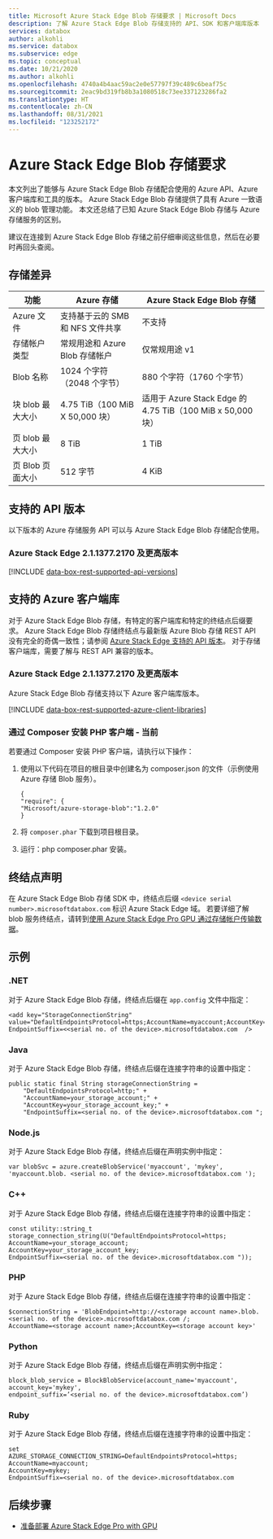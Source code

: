 ```yaml
---
title: Microsoft Azure Stack Edge Blob 存储要求 | Microsoft Docs
description: 了解 Azure Stack Edge Blob 存储支持的 API、SDK 和客户端库版本
services: databox
author: alkohli
ms.service: databox
ms.subservice: edge
ms.topic: conceptual
ms.date: 10/21/2020
ms.author: alkohli
ms.openlocfilehash: 4740a4b4aac59ac2e0e57797f39c489c6beaf75c
ms.sourcegitcommit: 2eac9bd319fb8b3a1080518c73ee337123286fa2
ms.translationtype: HT
ms.contentlocale: zh-CN
ms.lasthandoff: 08/31/2021
ms.locfileid: "123252172"
---
```

# <a name="azure-stack-edge-blob-storage-requirements"></a>Azure Stack Edge Blob 存储要求

本文列出了能够与 Azure Stack Edge Blob 存储配合使用的 Azure API、Azure 客户端库和工具的版本。 Azure Stack Edge Blob 存储提供了具有 Azure 一致语义的 blob 管理功能。 本文还总结了已知 Azure Stack Edge Blob 存储与 Azure 存储服务的区别。

建议在连接到 Azure Stack Edge Blob 存储之前仔细审阅这些信息，然后在必要时再回头查阅。

## <a name="storage-differences"></a>存储差异

|     功能                                             |     Azure 存储                                     |     Azure Stack Edge Blob 存储 |
|---------------------------------------------------------|-------------------------------------------------------|---------------------------|
|    Azure 文件                                   |    支持基于云的 SMB 和 NFS 文件共享              |    不支持      |
|    存储帐户类型                                 |    常规用途和 Azure Blob 存储帐户    |    仅常规用途 v1|
|    Blob 名称                                            |    1024 个字符（2048 个字节）                     |    880 个字符（1760 个字节）|
|    块 blob 最大大小                              |    4.75 TiB（100 MiB X 50,000 块）                   |    适用于 Azure Stack Edge 的 4.75 TiB（100 MiB x 50,000 块）|
|    页 blob 最大大小                               |    8 TiB                                               |    1 TiB                   |
|    页 Blob 页面大小                                  |    512 字节                                          |    4 KiB                   |

## <a name="supported-api-versions"></a>支持的 API 版本

以下版本的 Azure 存储服务 API 可以与 Azure Stack Edge Blob 存储配合使用。

### <a name="azure-stack-edge-2113772170-onwards"></a>Azure Stack Edge 2.1.1377.2170 及更高版本

[!INCLUDE [data-box-rest-supported-api-versions](../../includes/data-box-rest-supported-api-versions.md)]

## <a name="supported-azure-client-libraries"></a>支持的 Azure 客户端库

对于 Azure Stack Edge Blob 存储，有特定的客户端库和特定的终结点后缀要求。 Azure Stack Edge Blob 存储终结点与最新版 Azure Blob 存储 REST API 没有完全的奇偶一致性；请参阅 [Azure Stack Edge 支持的 API 版本](#supported-api-versions)。 对于存储客户端库，需要了解与 REST API 兼容的版本。

### <a name="azure-stack-edge-2113772170-onwards"></a>Azure Stack Edge 2.1.1377.2170 及更高版本

Azure Stack Edge Blob 存储支持以下 Azure 客户端库版本。

[!INCLUDE [data-box-rest-supported-azure-client-libraries](../../includes/data-box-rest-supported-azure-client-libraries.md)]

### <a name="install-the-php-client-via-composer---current"></a>通过 Composer 安装 PHP 客户端 - 当前

若要通过 Composer 安装 PHP 客户端，请执行以下操作：

1. 使用以下代码在项目的根目录中创建名为 composer.json 的文件（示例使用 Azure 存储 Blob 服务）。

    ```
    {
    "require": {
    "Microsoft/azure-storage-blob":"1.2.0"
    }
    ```

2. 将 `composer.phar` 下载到项目根目录。

3. 运行：php composer.phar 安装。


## <a name="endpoint-declaration"></a>终结点声明

在 Azure Stack Edge Blob 存储 SDK 中，终结点后缀 `<device serial number>.microsoftdatabox.com` 标识 Azure Stack Edge 域。 若要详细了解 blob 服务终结点，请转到[使用 Azure Stack Edge Pro GPU 通过存储帐户传输数据](./azure-stack-edge-gpu-deploy-add-storage-accounts.md)。


## <a name="examples"></a>示例

### <a name="net"></a>.NET

对于 Azure Stack Edge Blob 存储，终结点后缀在 `app.config` 文件中指定：

```
<add key="StorageConnectionString"
value="DefaultEndpointsProtocol=https;AccountName=myaccount;AccountKey=mykey;
EndpointSuffix=<<serial no. of the device>.microsoftdatabox.com  />
```

### <a name="java"></a>Java

对于 Azure Stack Edge Blob 存储，终结点后缀在连接字符串的设置中指定：

```
public static final String storageConnectionString =
    "DefaultEndpointsProtocol=http;" +
    "AccountName=your_storage_account;" +
    "AccountKey=your_storage_account_key;" +
    "EndpointSuffix=<serial no. of the device>.microsoftdatabox.com ";
```

### <a name="nodejs"></a>Node.js

对于 Azure Stack Edge Blob 存储，终结点后缀在声明实例中指定：

```
var blobSvc = azure.createBlobService('myaccount', 'mykey',
'myaccount.blob. <serial no. of the device>.microsoftdatabox.com ');
```

### <a name="c"></a>C++

对于 Azure Stack Edge Blob 存储，终结点后缀在连接字符串的设置中指定：

```
const utility::string_t storage_connection_string(U("DefaultEndpointsProtocol=https;
AccountName=your_storage_account;
AccountKey=your_storage_account_key;
EndpointSuffix=<serial no. of the device>.microsoftdatabox.com "));
```

### <a name="php"></a>PHP

对于 Azure Stack Edge Blob 存储，终结点后缀在连接字符串的设置中指定：

```
$connectionString = 'BlobEndpoint=http://<storage account name>.blob.<serial no. of the device>.microsoftdatabox.com /;
AccountName=<storage account name>;AccountKey=<storage account key>'
```

### <a name="python"></a>Python

对于 Azure Stack Edge Blob 存储，终结点后缀在声明实例中指定：

```
block_blob_service = BlockBlobService(account_name='myaccount',
account_key='mykey',
endpoint_suffix=’<serial no. of the device>.microsoftdatabox.com’)
```

### <a name="ruby"></a>Ruby

对于 Azure Stack Edge Blob 存储，终结点后缀在连接字符串的设置中指定：

```
set
AZURE_STORAGE_CONNECTION_STRING=DefaultEndpointsProtocol=https;
AccountName=myaccount;
AccountKey=mykey;
EndpointSuffix=<serial no. of the device>.microsoftdatabox.com
```

## <a name="next-steps"></a>后续步骤

* [准备部署 Azure Stack Edge Pro with GPU](azure-stack-edge-gpu-deploy-prep.md)